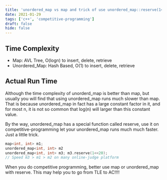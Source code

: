 ```yaml
---
title: 'unordered_map vs map and trick of use unordered_map::reserve(1<<20)'
date: 2021-01-29
tags: ['c++', 'competitive-programming']
draft: false
hide: false
---
```


## Time Complexity
* Map: AVL Tree, O(logn) to insert, delete, retrieve
* Unordered_Map: Hash Based, O(1) to insert, delete, retrieve

## Actual Run Time
Although the time complexity of unorderd_map is better than map, but usually you will find that using unordered_map runs much slower than map. That is because unordered_map in fact has a large constant factor in it, and for most n, it is not so common that log(n) will larger than this constant value.

By the way, unordered_map has a special function called reserve, use it on competitive-programming let your unordered_map runs much much faster. Just a little trick.
``` cpp
map<int, int> m1;
unordered_map<int, int> m2
unordered_map<int, int> m3; m3.reserve(1<<20);
// Speed m3 > m1 > m2 on many online-judge platform
```
When you do competitive programming, better use map or unordered_map with reserve. This may help you to go from TLE to AC!!!!